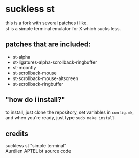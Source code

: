 suckless st
===========
this is a fork with several patches i like.<br/>
st is a simple terminal emulator for X which sucks less.

patches that are included:
--------------------------
* st-alpha
* st-ligatures-alpha-scrollback-ringbuffer
* st-moonfly
* st-scrollback-mouse
* st-scrollback-mouse-altscreen
* st-scrollback-ringbuffer

"how do i install?"
------------------
to install, just clone the repository, set variables in `config.mk`,<br/>
and when you're ready, just type `sudo make install`.

credits
-------
suckless st "simple terminal"<br/>
Aurélien APTEL <aurelien dot aptel at gmail dot com> bt source code
